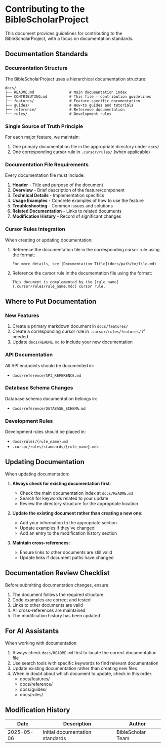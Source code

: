 # Contributing to the BibleScholarProject

This document provides guidelines for contributing to the BibleScholarProject, with a focus on documentation standards.

## Documentation Standards

### Documentation Structure

The BibleScholarProject uses a hierarchical documentation structure:

```
docs/
├── README.md                # Main documentation index
├── CONTRIBUTING.md          # This file - contribution guidelines
├── features/                # Feature-specific documentation
├── guides/                  # How-to guides and tutorials
├── reference/               # Reference documentation
└── rules/                   # Development rules
```

### Single Source of Truth Principle

For each major feature, we maintain:
1. One primary documentation file in the appropriate directory under `docs/`
2. One corresponding cursor rule in `.cursor/rules/` (when applicable)

### Documentation File Requirements

Every documentation file must include:

1. **Header** - Title and purpose of the document
2. **Overview** - Brief description of the feature/component
3. **Technical Details** - Implementation specifics
4. **Usage Examples** - Concrete examples of how to use the feature
5. **Troubleshooting** - Common issues and solutions
6. **Related Documentation** - Links to related documents
7. **Modification History** - Record of significant changes

### Cursor Rules Integration

When creating or updating documentation:

1. Reference the documentation file in the corresponding cursor rule using the format:
   ```
   For more details, see [Documentation Title](docs/path/to/file.md)
   ```

2. Reference the cursor rule in the documentation file using the format:
   ```
   This document is complemented by the [rule_name](.cursor/rules/rule_name.mdc) cursor rule.
   ```

## Where to Put Documentation

### New Features

1. Create a primary markdown document in `docs/features/`
2. Create a corresponding cursor rule in `.cursor/rules/features/` if needed
3. Update `docs/README.md` to include your new documentation

### API Documentation

All API endpoints should be documented in:
- `docs/reference/API_REFERENCE.md`

### Database Schema Changes

Database schema documentation belongs in:
- `docs/reference/DATABASE_SCHEMA.md`

### Development Rules

Development rules should be placed in:
- `docs/rules/{rule_name}.md`
- `.cursor/rules/standards/{rule_name}.mdc`

## Updating Documentation

When updating documentation:

1. **Always check for existing documentation first**:
   - Check the main documentation index at `docs/README.md`
   - Search for keywords related to your update
   - Review the directory structure for the appropriate location

2. **Update the existing document rather than creating a new one**:
   - Add your information to the appropriate section
   - Update examples if they've changed
   - Add an entry to the modification history section

3. **Maintain cross-references**:
   - Ensure links to other documents are still valid
   - Update links if document paths have changed

## Documentation Review Checklist

Before submitting documentation changes, ensure:

1. The document follows the required structure
2. Code examples are correct and tested
3. Links to other documents are valid
4. All cross-references are maintained
5. The modification history has been updated

## For AI Assistants

When working with documentation:

1. Always check `docs/README.md` first to locate the correct documentation file
2. Use search tools with specific keywords to find relevant documentation
3. Update existing documentation rather than creating new files
4. When in doubt about which document to update, check in this order:
   - docs/features/
   - docs/reference/
   - docs/guides/
   - docs/rules/

## Modification History

| Date | Description | Author |
|------|-------------|--------|
| 2025-05-06 | Initial documentation standards | BibleScholar Team | 